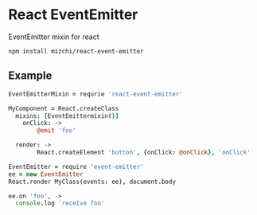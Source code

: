 # React EventEmitter

EventEmitter mixin for react

```
npm install mizchi/react-event-emitter
```

## Example

```coffee
EventEmitterMixin = requrie 'react-event-emitter'

MyComponent = React.createClass
  mixins: [EventEmittermixin()]
	onClick: ->
		@emit 'foo'

  render: ->
		React.createElement 'button', {onClick: @onClick}, 'onClick'

EventEmitter = require 'event-emitter'
ee = new EventEmitter
React.render MyClass(events: ee), document.body

ee.on 'foo', ->
  console.log 'receive foo'
```
